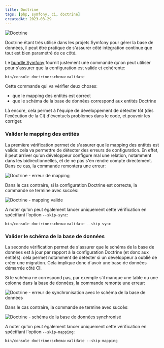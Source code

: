 ```yaml
---
title: Doctrine
tags: [php, symfony, ci, doctrine]
createdAt: 2023-03-29
---
```


![Doctrine](/img/doctrine.svg)

Doctrine étant très utilisé dans les projets Symfony pour gérer la base de données, il peut être pratique de s'assurer côté intégration continue que tout est bien paramétré de ce côté.

Le [bundle Symfony](https://github.com/doctrine/DoctrineBundle/) fournit justement une commande qu'on peut utiliser pour s'assurer que la configuration est valide et cohérente:

```shell
bin/console doctrine:schema:validate
```

Cette commande qui va vérifier deux choses:
- que le mapping des entités est correct
- que le schéma de la base de données correspond aux entités Doctrine

Là encore, cela permet à l'équipe de développement de détecter tôt (dès l'exécution de la CI) d'éventuels problèmes dans le code, et pouvoir les corriger.

### Valider le mapping des entités

La première vérification permet de s'assurer que le mapping des entités est valide: cela va permettre de détecter des erreurs de configuration. En effet, il peut arriver qu'un développeur configure mal une relation, notamment dans les bidirectionnelles, et de ne pas s'en rendre compte directement. Dans ce cas, la commande remontera une erreur:

![Doctrine - erreur de mapping](/img/doctrine-3.png)

Dans le cas contraire, si la configuration Doctrine est correcte, la commande se termine avec succès:

![Doctrine - mapping valide](/img/doctrine-2.png)

A noter qu'on peut également lancer uniquement cette vérification en spécifiant l'option `--skip-sync`:

```shell
bin/console doctrine:schema:validate --skip-sync
```

### Valider le schéma de la base de données

La seconde vérification permet de s'assurer que le schéma de la base de données est à jour par rapport à la configuration Doctrine (et donc aux entités): cela permet notamment de détecter si un développeur a oublié de créer une migration. Cela implique donc d'avoir une base de données démarrée côté CI.

Si le schéma ne correspond pas, par exemple s'il manque une table ou une colonne dans la base de données, la commande remonte une erreur:

![Doctrine - erreur de synchronisation avec le schéma de la base de données](/img/doctrine-1.png)

Dans le cas contraire, la commande se termine avec succès:

![Doctrine - schéma de la base de données synchronisé](/img/doctrine-4.png)

A noter qu'on peut également lancer uniquement cette vérification en spécifiant l'option `--skip-mapping`:

```shell
bin/console doctrine:schema:validate --skip-mapping
```
